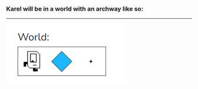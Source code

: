 ### Karel will be in a world with an archway like so:
-------------------------
<img src="/Images/Example1_World.PNG"/>
